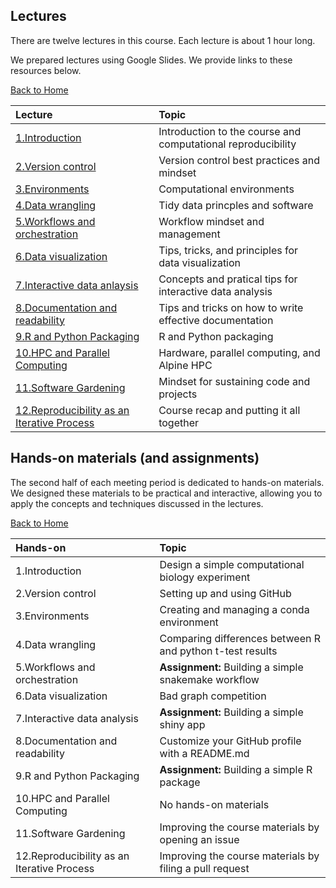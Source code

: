 ## Lectures

There are twelve lectures in this course.
Each lecture is about 1 hour long.

We prepared lectures using Google Slides.
We provide links to these resources below.

[Back to Home](https://github.com/WayScience/CPBS7601)

| Lecture                                                                                                                                                | Topic                                                        |
| :----------------------------------------------------------------------------------------------------------------------------------------------------- | :----------------------------------------------------------- |
| [1.Introduction](https://docs.google.com/presentation/d/1vF0XSd1mlsBuomSQdZ_EGU5KTNy9nKUWvyctCWxroh8/edit#slide=id.p)                                  | Introduction to the course and computational reproducibility |
| [2.Version control](https://docs.google.com/presentation/d/1RdrZ5xog3I9a_E46GqPq2g04_JvmgzsKZGVmtrtIjlA/edit#slide=id.g2efc97b6ec8_0_339)              | Version control best practices and mindset                   |
| [3.Environments](https://docs.google.com/presentation/d/1Q3K3R4ol_u0o4U93nBNJI2cLOXkx_aGgsdEfQJkGEQk/edit#slide=id.g2f1180cf2d1_0_90)                  | Computational environments                                   |
| [4.Data wrangling](https://docs.google.com/presentation/d/1Jtty8IrwB5uGMpvD0a0caMF_WLsuWdPZVRStvU7Z11U/edit#slide=id.p)                                | Tidy data princples and software                             |
| [5.Workflows and orchestration](https://docs.google.com/presentation/d/1RSY-eH6Au_LtbJIQuOfYFPspQnZFwFjnhuS9rgjX1Nw/edit#slide=id.p)                   | Workflow mindset and management                              |
| [6.Data visualization](https://docs.google.com/presentation/d/1vcLDZXQTOZOBxCJRP70Dmwt2PIfgPKsKE_Ek0M1evfM/edit#slide=id.p)                            | Tips, tricks, and principles for data visualization          |
| [7.Interactive data anlaysis](https://docs.google.com/presentation/d/1Isgawc97E8SPH2Ra07QoIOcmQQPsEnrSzZa3exd17oE/edit#slide=id.p)                     | Concepts and pratical tips for interactive data analysis     |
| [8.Documentation and readability](https://docs.google.com/presentation/d/1DyixgDhdmu6GA_ffX7lreRRgRM_9usbKa6RAGfWwPMk/edit#slide=id.g30979671633_0_24) | Tips and tricks on how to write effective documentation      |
| [9.R and Python Packaging](https://docs.google.com/presentation/d/1MtMec4VsRhcy65jKVXaxAgeLY4VzKXN0VnrahLdUtRA/edit#slide=id.p)                        | R and Python packaging                                       |
| [10.HPC and Parallel Computing](https://docs.google.com/presentation/d/1TRMKEXlIB0ZoYuf7h60TidJwtKtB2b2j_8U_JZkY8uA/edit#slide=id.p1)                  | Hardware, parallel computing, and Alpine HPC                 |
| [11.Software Gardening](https://docs.google.com/presentation/d/1UIKlShdmGTQ86wRbYW3ndwcXdIaiSxr47E4dtOZt00A/edit#slide=id.g317ec89ef93_0_17)           | Mindset for sustaining code and projects                     |
| [12.Reproducibility as an Iterative Process](https://docs.google.com/presentation/d/1_43ki2OyGj88qxt33wwDibjJXte2qfflCgsqcammKBc/edit#slide=id.p)      | Course recap and putting it all together                     |

## Hands-on materials (and assignments)

The second half of each meeting period is dedicated to hands-on materials.
We designed these materials to be practical and interactive, allowing you to apply the concepts and techniques discussed in the lectures.

[Back to Home](https://github.com/WayScience/CPBS7601)

| Hands-on                                   | Topic                                                     |
| :----------------------------------------- | :-------------------------------------------------------- |
| 1.Introduction                             | Design a simple computational biology experiment          |
| 2.Version control                          | Setting up and using GitHub                               |
| 3.Environments                             | Creating and managing a conda environment                 |
| 4.Data wrangling                           | Comparing differences between R and python t-test results |
| 5.Workflows and orchestration              | **Assignment:** Building a simple snakemake workflow      |
| 6.Data visualization                       | Bad graph competition                                     |
| 7.Interactive data analysis                | **Assignment:** Building a simple shiny app               |
| 8.Documentation and readability            | Customize your GitHub profile with a README.md            |
| 9.R and Python Packaging                   | **Assignment:** Building a simple R package               |
| 10.HPC and Parallel Computing              | No hands-on materials                                     |
| 11.Software Gardening                      | Improving the course materials by opening an issue        |
| 12.Reproducibility as an Iterative Process | Improving the course materials by filing a pull request   |
